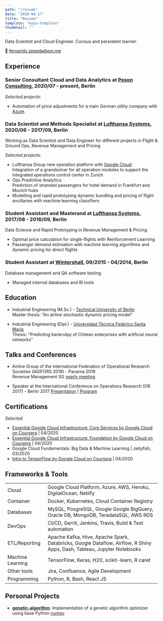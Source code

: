 ```yaml
---
path: "/resume"
date: "2020-04-17"
title: "Resume"
template: "main-template"
thumbnail: ""
---
```


Data Scientist and Cloud Engineer. Curious and persistent learner.

:email: <fernando.zepeda@pm.me>

## Experience 

### Senior Consultant Cloud and Data Analytics at [Pexon Consulting](https://pexon-consulting.de/), 2020/07 - present, Berlin

*Selected projects*:
- Automation of price adjustments for a main German utility company with [Azure](https://azure.microsoft.com/en-us/).  

### Data Scientist and Methods Specialist at [Lufthansa Systems](https://www.lhsystems.com/), 2020/06 - 2017/09, Berlin

Working as Data Scientist and Data Engineer for different projects in Flight & Ground Ops, Revenue Management and Pricing   

*Selected projects*:
- Lufthansa Group new operation platform with [Google Cloud](https://cloud.google.com/):   
Integration of a grandsolver for all operation modules to support the integrated operations control center in Zurich
- Ops Predictive Analytics:  
 Prediction of stranded passengers for hotel demand in Frankfurt and Munich hubs 
- Modelling and rapid prototyping dynamic bundling and pricing of flight ancillaries with machine learning classifiers 

### Student Assistant and Masterand at [Lufthansa Systems](https://www.lhsystems.com/), 2017/08 - 2016/09, Berlin

Data Science and Rapid Prototyping in Revenue Management & Pricing

- Optimal price calculation for single-flights with Reinforcement Learning 
- Passenger demand estimation with machine learning algorithms and dynamic pricing for direct flights

### Student Assistant at [Wintershall](https://wintershalldea.com/en), 09/2015 - 04/2014, Berlin

Database management and QA software testing. 

- Managed internal databases and BI tools 

## Education 
-  <span class="colored-text_1">Industrial Engineering (M.Sc.)</span> - [Technical University of Berlin](https://www.tu-berlin.de/menue/home/)  
Master thesis: "An airline stochastic dynamic pricing model"

-  <span class="colored-text_1">Industrial Engineering (Dipl.)</span> - 
[Universidad Técnica Federico Santa María](https://www.usm.cl/)  
Thesis: "Predicting bankrutpy of Chilean enterprises with artificial neural networks"

## Talks and Conferences 

- Airline Group of the International Federation of Operational Research Societies (<span class="colored-text_1">AGIFORS 2019</span>) - Panama 2019  
Revenue Management SG [yearly meeting](https://agifors.org/rm-2019)

- Speaker at the International Conference on Operations Research (<span class="colored-text_1">OR 2017</span>) - Berlin 2017 [Presentation](https://www.dropbox.com/s/h7vtkc215zh3r43/OR_2017.pdf?dl=0) | [Program](https://www.euro-online.org/conf/admin/tmp/program-gor2017.pdf)


## Certifications 

*Selected*

- [Essential Google Cloud Infrastructure: Core Services by Google Cloud on Coursera](https://www.coursera.org/account/accomplishments/records/W2ZTKPJ8QG4D) | 04/2020
- [Essential Google Cloud Infrastructure: Foundation by Google Cloud on Coursera](https://www.coursera.org/account/accomplishments/records/N7W6UZCUCHY6) | 04/2020
- Google Cloud Fundamentals: Big Data & Machine Learning | Jellyfish, 03/2020
- [Intro to TensorFlow by Google Cloud on Coursera](https://www.coursera.org/account/accomplishments/records/B7SLNSP8BY9U) | 04/2020

## Frameworks & Tools 

|                                                      |                                                                                                                        |
|------------------------------------------------------|------------------------------------------------------------------------------------------------------------------------|
| <span class="colored-text_1">Cloud</span>            | Google Cloud Platform, Azure, AWS, Heroku, DigitalOcean, Netlify                                                       |
| <span class="colored-text_1">Container</span>        | Docker, Kubernetes, Cloud Container Registry                                                                           |
| <span class="colored-text_1">Databases</span>        | MySQL, PosgreSQL, Google Google BigQuery, Oracle DB, MongoDB, TeradataSQL, AWS RDS                                     |
| <span class="colored-text_1">DevOps</span>           | CI/CD, Gerrit, Jenkins, Travis, Build & Test automation                                                                |
| <span class="colored-text_1">ETL/Reporting</span>    | Apache Kafka, Hive, Apache Spark, Databricks, Google Dataflow, Airflow, R Shiny Apps, Dash, Tableau, Jupyter Notebooks |
| <span class="colored-text_1">Machine Learning</span> | TensorFlow, Keras, H20, scikit-learn, R caret                                                                          |
| <span class="colored-text_1">Other tools</span>      | Jira, Confluence, Agile Development                                                                                    |
| <span class="colored-text_1">Programming</span>      | Python, R, Bash, React JS                                                                                              |


## Personal Projects 

- **[genetic-algorithm](https://github.com/Fmrhj/genetic-algorithm)**: Implementation of a genetic algorithm optimizer using base Python [numpy](https://numpy.org/). 
